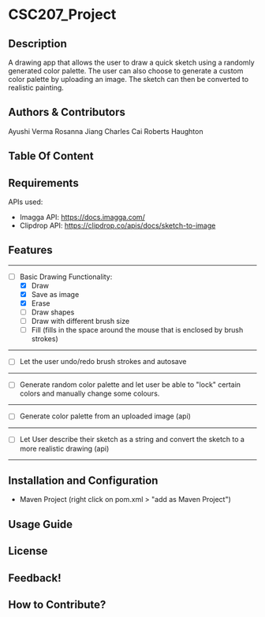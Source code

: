 # CSC207_Project

## Description

A drawing app that allows the user to draw a quick sketch using a randomly generated color palette. The user can also choose to generate a custom color palette by uploading an image. The sketch can then be converted to realistic painting.

## Authors & Contributors

Ayushi Verma
Rosanna Jiang
Charles Cai
Roberts Haughton

## Table Of Content


## Requirements

APIs used:
- Imagga API: https://docs.imagga.com/
- Clipdrop API: https://clipdrop.co/apis/docs/sketch-to-image

## Features
***
- [ ] Basic Drawing Functionality:
  - [x] Draw 
  - [x] Save as image
  - [x] Erase 
  - [ ] Draw shapes
  - [ ] Draw with different brush size
  - [ ] Fill (fills in the space around the mouse that is enclosed by brush strokes)
***
- [ ] Let the user undo/redo brush strokes and autosave
***
- [ ] Generate random color palette and let user be able to "lock" certain colors and manually change some colours.
***
- [ ] Generate color palette from an uploaded image (api)
***
- [ ] Let User describe their sketch as a string and convert the sketch to a more realistic drawing (api)
***

## Installation and Configuration
- Maven Project (right click on pom.xml > "add as Maven Project")

## Usage Guide

## License

## Feedback!

## How to Contribute?